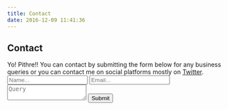 ```yaml
---
title: Contact
date: 2016-12-09 11:41:36
---
```

<section class="card"><h1>Contact</h1><div>Yo! Pithre!!
You can contact by submitting the form below for any business queries or you can contact me on social platforms mostly on <a href="https://twitter.com/bravokeyl" target="_blank">Twitter</a>.
<form method="get" action="/contact/"
      target="_top">
  <input type="text" class="data-input form-control" name="name" placeholder="Name..." required>
  <input type="email" class="data-input form-control" name="email" placeholder="Email..." required>
  <textarea class="data-input form-control" placeholder="Query" required></textarea>
  <button type="submit" value="Submit" class="btn btn-default">Submit</button>
</form></div>
</section>
